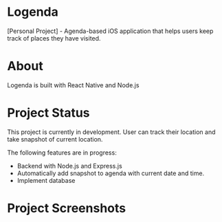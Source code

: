 # Logenda

[Personal Project] - Agenda-based iOS application that helps users keep track of places they have visited.

# About

Logenda is built with React Native and Node.js

# Project Status

This project is currently in development. User can track their location and take snapshot of current location.

The following features are in progress:

- Backend with Node.js and Express.js
- Automatically add snapshot to agenda with current date and time.
- Implement database

# Project Screenshots
